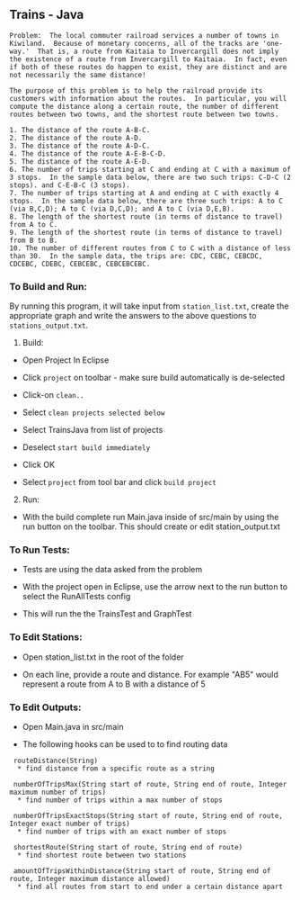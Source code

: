 ## Trains - Java

```
Problem:  The local commuter railroad services a number of towns in Kiwiland.  Because of monetary concerns, all of the tracks are 'one-way.'  That is, a route from Kaitaia to Invercargill does not imply the existence of a route from Invercargill to Kaitaia.  In fact, even if both of these routes do happen to exist, they are distinct and are not necessarily the same distance!
 
The purpose of this problem is to help the railroad provide its customers with information about the routes.  In particular, you will compute the distance along a certain route, the number of different routes between two towns, and the shortest route between two towns.
  
1. The distance of the route A-B-C.
2. The distance of the route A-D.
3. The distance of the route A-D-C.
4. The distance of the route A-E-B-C-D.
5. The distance of the route A-E-D.
6. The number of trips starting at C and ending at C with a maximum of 3 stops.  In the sample data below, there are two such trips: C-D-C (2 stops). and C-E-B-C (3 stops).
7. The number of trips starting at A and ending at C with exactly 4 stops.  In the sample data below, there are three such trips: A to C (via B,C,D); A to C (via D,C,D); and A to C (via D,E,B).
8. The length of the shortest route (in terms of distance to travel) from A to C.
9. The length of the shortest route (in terms of distance to travel) from B to B.
10. The number of different routes from C to C with a distance of less than 30.  In the sample data, the trips are: CDC, CEBC, CEBCDC, CDCEBC, CDEBC, CEBCEBC, CEBCEBCEBC.

```


### To Build and Run:

By running this program, it will take input from ``station_list.txt``, create the appropriate graph and write the answers 
to the above questions to ``stations_output.txt``.

1) Build:

* Open Project In Eclipse

* Click `project` on toolbar - make sure build automatically is de-selected

* Click-on `clean..`

* Select `clean projects selected below`

* Select TrainsJava from list of projects 

* Deselect `start build immediately`

* Click OK

* Select `project` from tool bar and click `build project`

2) Run:

* With the build complete run Main.java inside of src/main by using the run button on the toolbar. This should create or edit station_output.txt

### To Run Tests: 

* Tests are using the data asked from the problem 

* With the project open in Eclipse, use the arrow next to the run button to select the RunAllTests config

* This will run the the TrainsTest and GraphTest

### To Edit Stations:

* Open station_list.txt in the root of the folder

* On each line, provide a route and distance. For example "AB5" would represent a route from A to B with a distance of 5

### To Edit Outputs: 

* Open Main.java in src/main

* The following hooks can be used to to find routing data 

 ```
  routeDistance(String) 
   * find distance from a specific route as a string
	
  numberOfTripsMax(String start of route, String end of route, Integer maximum number of trips)
   * find number of trips within a max number of stops
	
  numberOfTripsExactStops(String start of route, String end of route, Integer exact number of trips) 
   * find number of trips with an exact number of stops
	
  shortestRoute(String start of route, String end of route) 
   * find shortest route between two stations
	
  amountOfTripsWithinDistance(String start of route, String end of route, Integer maximum distance allowed) 
   * find all routes from start to end under a certain distance apart 

   ```
